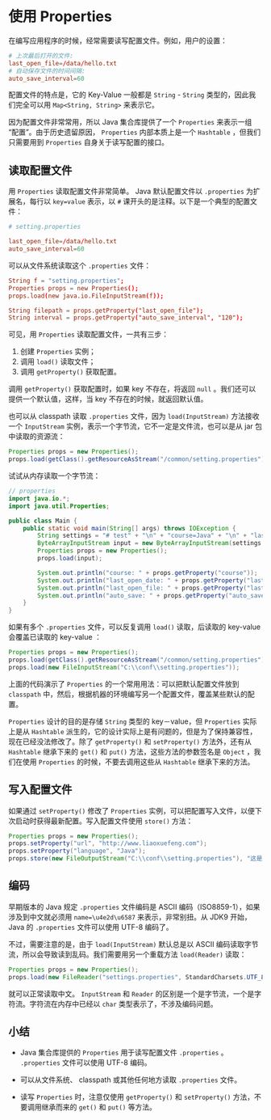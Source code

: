 # **使用 Properties**


在编写应用程序的时候，经常需要读写配置文件。例如，用户的设置：

```conf
# 上次最后打开的文件:
last_open_file=/data/hello.txt
# 自动保存文件的时间间隔:
auto_save_interval=60
```

配置文件的特点是，它的 Key-Value 一般都是 `String` - `String` 类型的，因此我们完全可以用 `Map<String, String>` 来表示它。

因为配置文件非常常用，所以 Java 集合库提供了一个 `Properties` 来表示一组 “配置”。由于历史遗留原因， `Properties` 内部本质上是一个 `Hashtable` ，但我们只需要用到 `Properties` 自身关于读写配置的接口。

## 读取配置文件

用 `Properties` 读取配置文件非常简单。 Java 默认配置文件以 `.properties` 为扩展名，每行以 `key=value` 表示，以 `#` 课开头的是注释。以下是一个典型的配置文件：

```conf
# setting.properties

last_open_file=/data/hello.txt
auto_save_interval=60
```

可以从文件系统读取这个 `.properties` 文件：

```conf
String f = "setting.properties";
Properties props = new Properties();
props.load(new java.io.FileInputStream(f));

String filepath = props.getProperty("last_open_file");
String interval = props.getProperty("auto_save_interval", "120");
```

可见，用 `Properties` 读取配置文件，一共有三步：

1. 创建 `Properties` 实例；
2. 调用 `load()` 读取文件；
3. 调用 `getProperty()` 获取配置。


调用 `getProperty()` 获取配置时，如果 key 不存在，将返回 `null` 。我们还可以提供一个默认值，这样，当 key 不存在的时候，就返回默认值。

也可以从 classpath 读取 `.properties` 文件，因为 `load(InputStream)` 方法接收一个 `InputStream` 实例，表示一个字节流，它不一定是文件流，也可以是从 jar 包中读取的资源流：

```java
Properties props = new Properties();
props.load(getClass().getResourceAsStream("/common/setting.properties"));
```

试试从内存读取一个字节流：

```java
// properties
import java.io.*;
import java.util.Properties;

public class Main {
    public static void main(String[] args) throws IOException {
        String settings = "# test" + "\n" + "course=Java" + "\n" + "last_open_date=2019-08-07T12:35:01";
        ByteArrayInputStream input = new ByteArrayInputStream(settings.getBytes("UTF-8"));
        Properties props = new Properties();
        props.load(input);

        System.out.println("course: " + props.getProperty("course"));
        System.out.println("last_open_date: " + props.getProperty("last_open_date"));
        System.out.println("last_open_file: " + props.getProperty("last_open_file"));
        System.out.println("auto_save: " + props.getProperty("auto_save", "60"));
    }
}
```


如果有多个 `.properties` 文件，可以反复调用 `load()` 读取，后读取的 key-value 会覆盖已读取的 key-value ：

```java
Properties props = new Properties();
props.load(getClass().getResourceAsStream("/common/setting.properties"));
props.load(new FileInputStream("C:\\conf\\setting.properties"));
```

上面的代码演示了 `Properties` 的一个常用用法：可以把默认配置文件放到 `classpath` 中，然后，根据机器的环境编写另一个配置文件，覆盖某些默认的配置。

`Properties` 设计的目的是存储 `String` 类型的 key－value，但 `Properties` 实际上是从 `Hashtable` 派生的，它的设计实际上是有问题的，但是为了保持兼容性，现在已经没法修改了。除了 `getProperty()` 和 `setProperty()` 方法外，还有从 `Hashtable` 继承下来的 `get()` 和 `put()` 方法，这些方法的参数签名是 `Object` ，我们在使用 `Properties` 的时候，不要去调用这些从 `Hashtable` 继承下来的方法。



## 写入配置文件

如果通过 `setProperty()` 修改了 `Properties` 实例，可以把配置写入文件，以便下次启动时获得最新配置。写入配置文件使用 `store()` 方法：


```java
Properties props = new Properties();
props.setProperty("url", "http://www.liaoxuefeng.com");
props.setProperty("language", "Java");
props.store(new FileOutputStream("C:\\conf\\setting.properties"), "这是写入的 properties 注释");
```


## 编码

早期版本的 Java 规定 `.properties` 文件编码是 ASCII 编码（ISO8859-1），如果涉及到中文就必须用 `name=\u4e2d\u6587` 来表示，非常别扭。从 JDK9 开始， Java 的 `.properties` 文件可以使用 UTF-8 编码了。

不过，需要注意的是，由于 `load(InputStream)` 默认总是以 ASCII 编码读取字节流，所以会导致读到乱码。我们需要用另一个重载方法 `load(Reader)` 读取：

```java
Properties props = new Properties();
props.load(new FileReader("settings.properties", StandardCharsets.UTF_8));
```

就可以正常读取中文。 `InputStream` 和 `Reader` 的区别是一个是字节流，一个是字符流。字符流在内存中已经以 `char` 类型表示了，不涉及编码问题。


## 小结

- Java 集合库提供的 `Properties` 用于读写配置文件 `.properties` 。 `.properties` 文件可以使用 UTF-8 编码。

- 可以从文件系统、 classpath 或其他任何地方读取 `.properties` 文件。

- 读写 `Properties` 时，注意仅使用 `getProperty()` 和 `setProperty()` 方法，不要调用继承而来的 `get()` 和 `put()` 等方法。


